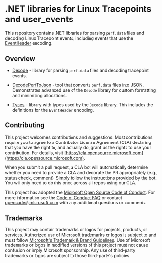 # .NET libraries for Linux Tracepoints and user_events

This repository contains .NET libraries for parsing `perf.data` files and decoding
[Linux Tracepoint](https://www.kernel.org/doc/html/latest/trace/tracepoints.html)
events, including events that use the [EventHeader](Types/README.md#eventheader) encoding.

## Overview

- [Decode](Decode) - library for parsing `perf.data` files and decoding tracepoint
  events.

- [DecodePerfToJson](DecodePerfToJson) - tool that converts `perf.data` files
  into JSON. Demonstrates advanced use of the `Decode` library for custom
  formatting and minimizing allocations.

- [Types](Types) - library with types used by the `Decode` library. This includes the
  definitions for the `EventHeader` encoding.

## Contributing

This project welcomes contributions and suggestions.  Most contributions require you to agree to a
Contributor License Agreement (CLA) declaring that you have the right to, and actually do, grant us
the rights to use your contribution. For details, visit [https://cla.opensource.microsoft.com](https://cla.opensource.microsoft.com).

When you submit a pull request, a CLA bot will automatically determine whether you need to provide
a CLA and decorate the PR appropriately (e.g., status check, comment). Simply follow the instructions
provided by the bot. You will only need to do this once across all repos using our CLA.

This project has adopted the [Microsoft Open Source Code of Conduct](https://opensource.microsoft.com/codeofconduct/).
For more information see the [Code of Conduct FAQ](https://opensource.microsoft.com/codeofconduct/faq/) or
contact [opencode@microsoft.com](mailto:opencode@microsoft.com) with any additional questions or comments.

## Trademarks

This project may contain trademarks or logos for projects, products, or services. Authorized use of Microsoft
trademarks or logos is subject to and must follow
[Microsoft's Trademark & Brand Guidelines](https://www.microsoft.com/legal/intellectualproperty/trademarks/usage/general).
Use of Microsoft trademarks or logos in modified versions of this project must not cause confusion or imply Microsoft sponsorship.
Any use of third-party trademarks or logos are subject to those third-party's policies.
